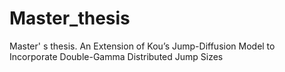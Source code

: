 # Master_thesis
 Master' s thesis. An Extension of Kou’s Jump-Diffusion Model to Incorporate Double-Gamma Distributed Jump Sizes 
